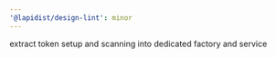 ```yaml
---
'@lapidist/design-lint': minor
---
```


extract token setup and scanning into dedicated factory and service
